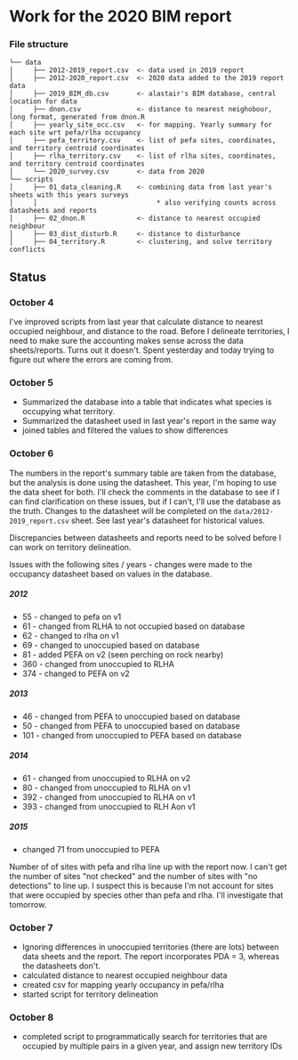 Work for the 2020 BIM report
================


### File structure

```
└── data
│     ├── 2012-2019_report.csv  <- data used in 2019 report
│     ├── 2012-2020_report.csv  <- 2020 data added to the 2019 report data
│     ├── 2019_BIM_db.csv       <- alastair's BIM database, central location for data
│     ├── dnon.csv              <- distance to nearest neighobour, long format, generated from dnon.R
│     ├── yearly_site_occ.csv   <- for mapping. Yearly summary for each site wrt pefa/rlha occupancy
│     ├── pefa_territory.csv    <- list of pefa sites, coordinates, and territory centroid coordinates
│     ├── rlha_territory.csv    <- list of rlha sites, coordinates, and territory centroid coordinates
│     └── 2020_survey.csv       <- data from 2020
└── scripts
│     ├── 01_data_cleaning.R    <- combining data from last year's sheets with this years surveys
│     │                              * also verifying counts across datasheets and reports
│     ├── 02_dnon.R             <- distance to nearest occupied neighbour
│     ├── 03_dist_disturb.R     <- distance to disturbance
│     ├── 04_territory.R        <- clustering, and solve territory conflicts

```

## Status
### October 4

I've improved scripts from last year that calculate distance to nearest occupied neighbour, and distance to the road. Before I delineate territories, I need to make sure the accounting makes sense across the data sheets/reports. Turns out it doesn't. Spent yesterday and today trying to figure out where the errors are coming from. 

### October 5
* Summarized the database into a table that indicates what species is occupying what territory.
* Summarized the datasheet used in last year's report in the same way
* joined tables and filtered the values to show differences

### October 6

The numbers in the report's summary table are taken from the database, but the analysis is done using the datasheet. This year, I'm hoping to use the data sheet for both. I'll check the comments in the database to see if I can find clarification on these issues, but if I can't, I'll use the database as the truth. Changes to the datasheet will be completed on the ```data/2012-2019_report.csv``` sheet. See last year's datasheet for historical values.

Discrepancies between datasheets and reports need to be solved before I can work on territory delineation.

Issues with the following sites / years - changes were made to the occupancy datasheet based on values in the database.
##### 2012
* 55 - changed to pefa on v1
* 61 - changed from RLHA to not occupied based on database
* 62 - changed to rlha on v1
* 69 - changed to unoccupied based on database
* 81 - added PEFA on v2 (seen perching on rock nearby)
* 360 - changed from unoccupied to RLHA
* 374 - changed to PEFA on v2


##### 2013
* 46 - changed from PEFA to unoccupied based on database
* 50 - changed from PEFA to unoccupied based on database
* 101 - changed from unoccupied to PEFA based on database

##### 2014
* 61 - changed from unoccupied to RLHA on v2
* 80 - changed from unoccupied to RLHA on v1
* 392 - changed from unoccupied to RLHA on v1
* 393 - changed from unoccupied to RLH Aon v1


##### 2015
* changed 71 from unoccupied to PEFA

Number of of sites with pefa and rlha line up with the report now. I can't get the number of sites "not checked" and the number of sites with "no detections" to line up. I suspect this is because I'm not account for sites that were occupied by species other than pefa and rlha. I'll investigate that tomorrow.

### October 7 

* Ignoring differences in unoccupied territories (there are lots) between data sheets and the report. The report incorporates PDA = 3, whereas the datasheets don't.
* calculated distance to nearest occupied neighbour data
* created csv for mapping yearly occupancy in pefa/rlha
* started script for territory delineation

### October 8
* completed script to programmatically search for territories that are occupied by multiple pairs in a given year, and assign new territory IDs
